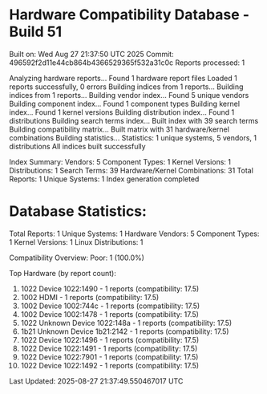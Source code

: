 # Hardware Compatibility Database - Build 51

Built on: Wed Aug 27 21:37:50 UTC 2025
Commit: 496592f2d11e44cb864b4366529365f532a31c0c
Reports processed: 1

Analyzing hardware reports...
Found 1 hardware report files
Loaded 1 reports successfully, 0 errors
Building indices from 1 reports...
Building indices from 1 reports...
Building vendor index...
   Found 5 unique vendors
Building component index...
   Found 1 component types
Building kernel index...
   Found 1 kernel versions
Building distribution index...
   Found 1 distributions
Building search terms index...
   Built index with 39 search terms
Building compatibility matrix...
   Built matrix with 31 hardware/kernel combinations
Building statistics...
   Statistics: 1 unique systems, 5 vendors, 1 distributions
All indices built successfully

Index Summary:
   Vendors: 5
   Component Types: 1
   Kernel Versions: 1
   Distributions: 1
   Search Terms: 39
   Hardware/Kernel Combinations: 31
   Total Reports: 1
   Unique Systems: 1
Index generation completed

Database Statistics:
========================
Total Reports: 1
Unique Systems: 1
Hardware Vendors: 5
Component Types: 1
Kernel Versions: 1
Linux Distributions: 1

Compatibility Overview:
  Poor: 1 (100.0%)

Top Hardware (by report count):
  1. 1022 Device 1022:1490 - 1 reports (compatibility: 17.5)
  2. 1002 HDMI - 1 reports (compatibility: 17.5)
  3. 1002 Device 1002:744c - 1 reports (compatibility: 17.5)
  4. 1002 Device 1002:1478 - 1 reports (compatibility: 17.5)
  5. 1022 Unknown Device 1022:148a - 1 reports (compatibility: 17.5)
  6. 1b21 Unknown Device 1b21:2142 - 1 reports (compatibility: 17.5)
  7. 1022 Device 1022:1496 - 1 reports (compatibility: 17.5)
  8. 1022 Device 1022:1491 - 1 reports (compatibility: 17.5)
  9. 1022 Device 1022:7901 - 1 reports (compatibility: 17.5)
  10. 1022 Device 1022:1492 - 1 reports (compatibility: 17.5)

Last Updated: 2025-08-27 21:37:49.550467017 UTC
